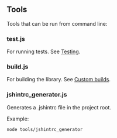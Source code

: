 ## Tools

Tools that can be run from command line:

### test.js

For running tests. See [Testing](../#testing).

### build.js

For building the library. See [Custom builds](../#custom-builds).

### jshintrc_generator.js

Generates a .jshintrc file in the project root.

Example:

    node tools/jshintrc_generator
